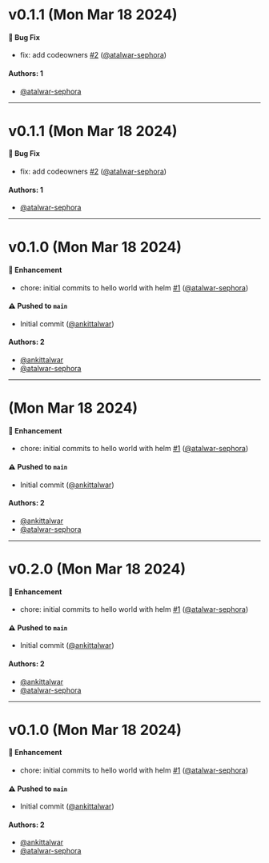 # v0.1.1 (Mon Mar 18 2024)

#### 🐛 Bug Fix

- fix: add codeowners [#2](https://github.com/ankittalwar/hello-world-with-helm/pull/2) ([@atalwar-sephora](https://github.com/atalwar-sephora))

#### Authors: 1

- [@atalwar-sephora](https://github.com/atalwar-sephora)

---

# v0.1.1 (Mon Mar 18 2024)

#### 🐛 Bug Fix

- fix: add codeowners [#2](https://github.com/ankittalwar/hello-world-with-helm/pull/2) ([@atalwar-sephora](https://github.com/atalwar-sephora))

#### Authors: 1

- [@atalwar-sephora](https://github.com/atalwar-sephora)

---

# v0.1.0 (Mon Mar 18 2024)

#### 🚀 Enhancement

- chore: initial commits to hello world with helm [#1](https://github.com/ankittalwar/hello-world-with-helm/pull/1) ([@atalwar-sephora](https://github.com/atalwar-sephora))

#### ⚠️ Pushed to `main`

- Initial commit ([@ankittalwar](https://github.com/ankittalwar))

#### Authors: 2

- [@ankittalwar](https://github.com/ankittalwar)
- [@atalwar-sephora](https://github.com/atalwar-sephora)

---

# (Mon Mar 18 2024)

#### 🚀 Enhancement

- chore: initial commits to hello world with helm [#1](https://github.com/ankittalwar/hello-world-with-helm/pull/1) ([@atalwar-sephora](https://github.com/atalwar-sephora))

#### ⚠️ Pushed to `main`

- Initial commit ([@ankittalwar](https://github.com/ankittalwar))

#### Authors: 2

- [@ankittalwar](https://github.com/ankittalwar)
- [@atalwar-sephora](https://github.com/atalwar-sephora)

---

# v0.2.0 (Mon Mar 18 2024)

#### 🚀 Enhancement

- chore: initial commits to hello world with helm [#1](https://github.com/ankittalwar/hello-world-with-helm/pull/1) ([@atalwar-sephora](https://github.com/atalwar-sephora))

#### ⚠️ Pushed to `main`

- Initial commit ([@ankittalwar](https://github.com/ankittalwar))

#### Authors: 2

- [@ankittalwar](https://github.com/ankittalwar)
- [@atalwar-sephora](https://github.com/atalwar-sephora)

---

# v0.1.0 (Mon Mar 18 2024)

#### 🚀 Enhancement

- chore: initial commits to hello world with helm [#1](https://github.com/ankittalwar/hello-world-with-helm/pull/1) ([@atalwar-sephora](https://github.com/atalwar-sephora))

#### ⚠️ Pushed to `main`

- Initial commit ([@ankittalwar](https://github.com/ankittalwar))

#### Authors: 2

- [@ankittalwar](https://github.com/ankittalwar)
- [@atalwar-sephora](https://github.com/atalwar-sephora)
